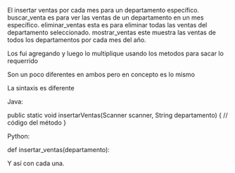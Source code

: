 El insertar ventas por cada mes para un departamento específico.
buscar_venta es para ver las ventas de un departamento en un mes específico.
eliminar_ventas esta es para eliminar todas las ventas del departamento seleccionado.
mostrar_ventas este muestra las ventas de todos los departamentos por cada mes del año.

Los fui agregando y luego lo multiplique usando los metodos para sacar lo requerrido

Son un poco diferentes en ambos pero en concepto es lo mismo

La sintaxis es diferente

Java:

public static void insertarVentas(Scanner scanner, String departamento) {
    // código del método
}

Python:

def insertar_ventas(departamento):

Y así con cada una.
